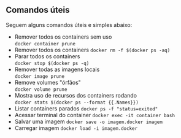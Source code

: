 ## Comandos úteis

Seguem alguns comandos úteis e simples abaixo:

-   Remover todos os containers sem uso  
`docker container prune`
-   Remover todos os containers
`docker rm -f $(docker ps -aq)`
-   Parar todos os containers  
`docker stop $(docker ps -q)`
-   Remover todas as imagens locais  
`docker image prune`
-   Remove volumes "órfãos"  
`docker volume prune`
-   Mostra uso de recursos dos containers rodando  
`docker stats $(docker ps --format {{.Names}})`
-   Listar containers parados
`docker ps -f "status=exited"`
-   Acessar terminal do container
`docker exec -it container bash`
-   Salvar uma imagem
`docker save -o imagem.docker imagem`
-   Carregar imagem
`docker load -i imagem.docker`